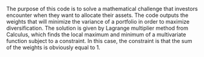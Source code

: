 The purpose of this code is to solve a mathematical challenge that investors encounter when they want to allocate their assets. 
The code outputs the weights that will minimize the variance of a portfolio in order to maximize diversification.
The solution is given by Lagrange multiplier method from Calculus, which finds the local maximum and minimum of a multivariate function
subject to a constraint. In this case, the constraint is that the sum of the weights is obviously equal to 1.

